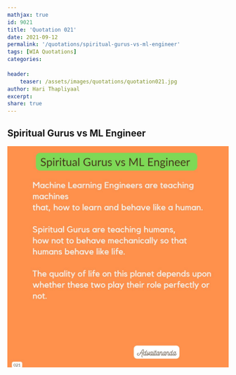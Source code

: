 ```yaml
---
mathjax: true
id: 9021
title: 'Quotation 021'
date: 2021-09-12
permalink: '/quotations/spiritual-gurus-vs-ml-engineer'
tags: [WIA Quotations] 
categories: 

header:
    teaser: /assets/images/quotations/quotation021.jpg
author: Hari Thapliyaal 
excerpt:
share: true 
---
```


## Spiritual Gurus vs ML Engineer

![Spiritual Gurus vs ML Engineer](/assets/images/quotations/quotation021.jpg)
